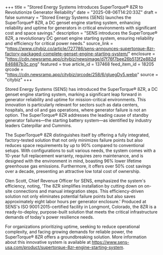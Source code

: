 +++
title = "Stored Energy Systems Introduces SuperTorque® 8ZR to Revolutionize Generator Reliability"
date = "2025-08-06T14:20:33Z"
draft = false
summary = "Stored Energy Systems (SENS) launches the SuperTorque® 8ZR, a DC genset engine starting system, enhancing reliability and uptime for generators in critical environments with significant cost and space savings."
description = "SENS introduces the SuperTorque® 8ZR, a revolutionary DC genset engine starting system, ensuring reliability and efficiency for critical power needs."
source_link = "https://www.citybiz.co/article/727786/sens-announces-supertorque-8zr-factory-packaged-complete-genset-engine-starting-system/"
enclosure = "https://cdn.newsramp.app/citybiz/newsimage/d7f76f7bee26b513f2e882d846887b3c.png"
featured = true
article_id = 137468
feed_item_id = 18205
qrcode = "https://cdn.newsramp.app/citybiz/qrcode/258/6/gluegDy5.webp"
source = "citybiz"
+++

<p>Stored Energy Systems (SENS) has introduced the SuperTorque® 8ZR, a DC genset engine starting system, marking a significant leap forward in generator reliability and uptime for mission-critical environments. This innovation is particularly relevant for sectors such as data centers, hospitals, and oil and gas operations, where generator failure is not an option. The SuperTorque® 8ZR addresses the leading cause of standby generator failures—the starting battery system—as identified by industry leaders Caterpillar and Cummins.</p><p>The SuperTorque® 8ZR distinguishes itself by offering a fully integrated, factory-tested solution that not only minimizes failure points but also reduces space requirements by up to 90% compared to conventional setups. With configurations to suit various needs, the system comes with a 10-year full replacement warranty, requires zero maintenance, and is designed with the environment in mind, boasting 96% lower lifetime greenhouse gas emissions. Furthermore, it offers over 50% cost savings over a decade, presenting an attractive low total cost of ownership.</p><p>Olen Scott, Chief Revenue Officer for SENS, emphasized the system's efficiency, noting, 'The 8ZR simplifies installation by cutting down on on-site connections and manual integration steps. This efficiency-driven solution not only eliminates potential failure points but also saves approximately eight labor hours per generator enclosure.' Produced at SENS's ISO 9001:2015-certified facility in Longmont, Colorado, the 8ZR is a ready-to-deploy, purpose-built solution that meets the critical infrastructure demands of today's power resilience needs.</p><p>For organizations prioritizing uptime, seeking to reduce operational complexity, and facing growing demands for reliable power, the SuperTorque® 8ZR offers a groundbreaking solution. More information about this innovative system is available at <a href='https://www.sens-usa.com/product/supertorque-8zr-engine-starting-system' rel='nofollow' target='_blank'>https://www.sens-usa.com/product/supertorque-8zr-engine-starting-system</a>.</p>